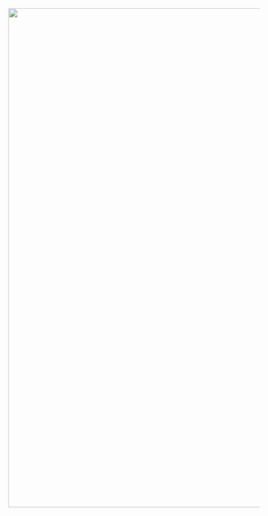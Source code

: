 <a href="https://github.com/devxb/gitanimals">
  <img src="https://render.gitanimals.org/farms/dancing4am" width="1000"/>
</a>

